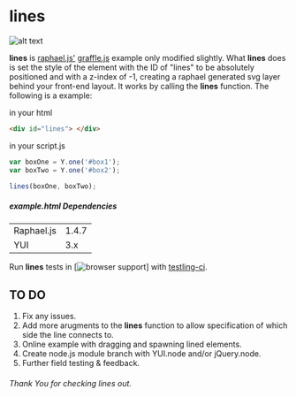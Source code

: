 # lines

![alt text](http://373.be/lines/lines_example.png "lines example image of a connecting svg curved line between a red box and a blue box.")

__lines__ is [raphael.js'](https://github.com/DmitryBaranovskiy/raphael/) [graffle.js](http://raphaeljs.com/graffle.js) example only modified slightly. What __lines__ does is set the style of the element with the ID of "lines" to be absolutely positioned and with a z-index of -1, creating a raphael generated svg layer behind your front-end layout. It works by calling the __lines__ function. The following is a example:

in your html
```html
<div id="lines"> </div>
```

in your script.js
```javascript
var boxOne = Y.one('#box1');
var boxTwo = Y.one('#box2');

lines(boxOne, boxTwo);
```

##### example.html Dependencies
<table>
<tr>
    <td>Raphael.js</td>
    <td>1.4.7</td>
  </tr>
<tr>
    <td>YUI</td>
    <td>3.x</td>
  </tr>
</table>

Run __lines__ tests in [![browser support](http://ci.testling.com/Inkwhy/lines.png)]
with [testling-ci](http://ci.testling.com/Inkwhy/lines).

## TO DO
1. Fix any issues.
2. Add more arugments to the __lines__ function to allow specification of which side the line connects to.
3. Online example with dragging and spawning lined elements.
4. Create node.js module branch with YUI.node and/or jQuery.node.
3. Further field testing & feedback.


###### Thank You for checking lines out.
